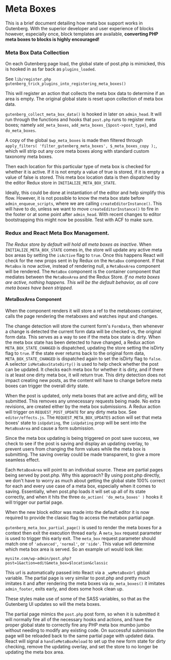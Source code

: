 # Meta Boxes

This is a brief document detailing how meta box support works in Gutenberg. With
the superior developer and user experience of blocks however, especially once,
block templates are available, **converting PHP meta boxes to blocks is highly
encouraged!**

### Meta Box Data Collection

On each Gutenberg page load, the global state of post.php is mimicked, this is
hooked in as far back as `plugins_loaded`.

See `lib/register.php gutenberg_trick_plugins_into_registering_meta_boxes()`

This will register an action that collects the meta box data to determine if an
area is empty. The original global state is reset upon collection of meta box
data.

`gutenberg_collect_meta_box_data()` is hooked in later on `admin_head`. It will
run through the functions and hooks that `post.php` runs to register meta boxes;
namely `add_meta_boxes`, `add_meta_boxes_{$post->post_type}`, and `do_meta_boxes`.

A copy of the global `$wp_meta_boxes` is made then filtered through
`apply_filters( 'filter_gutenberg_meta_boxes', $_meta_boxes_copy );`, which will
strip out any core meta boxes along with standard custom taxonomy meta boxes.

Then each location for this particular type of meta box is checked for whether it
is active. If it is not empty a value of true is stored, if it is empty a value
of false is stored. This meta box location data is then dispatched by the editor
Redux store in `INITIALIZE_META_BOX_STATE`.

Ideally, this could be done at instantiation of the editor and help simplify
this flow. However, it is not possible to know the meta box state before
`admin_enqueue_scripts`, where we are calling `createEditorInstance()`. This will
have to do, unless we want to move `createEditorInstance()` to fire in the footer
or at some point after `admin_head`. With recent changes to editor bootstrapping
this might now be possible. Test with ACF to make sure.

### Redux and React Meta Box Management.

*The Redux store by default will hold all meta boxes as inactive*. When
`INITIALIZE_META_BOX_STATE` comes in, the store will update any active meta box
areas by setting the `isActive` flag to `true`. Once this happens React will
check for the new props sent in by Redux on the `MetaBox` component. If that
`MetaBox` is now active, instead of rendering null, a `MetaBoxArea` component will
be rendered. The `MetaBox` component is the container component that mediates
between the `MetaBoxArea` and the Redux Store. *If no meta boxes are active,
nothing happens. This will be the default behavior, as all core meta boxes have
been stripped.*

#### MetaBoxArea Component

When the component renders it will store a ref to the metaboxes container,
calls the page rendering the metaboxes and watches input and changes.

The change detection will store the current form's `FormData`, then whenever a
change is detected the current form data will be checked vs, the original form
data. This serves as a way to see if the meta box state is dirty. When the
meta box state has been detected to have changed, a Redux action
`META_BOX_STATE_CHANGED` is dispatched, updating the store setting the isDirty
flag to `true`. If the state ever returns back to the original form data,
`META_BOX_STATE_CHANGED` is dispatched again to set the isDirty flag to `false`.
A selector `isMetaBoxStateDirty()` is used to help check whether the post can be
updated. It checks each meta box for whether it is dirty, and if there is at
least one dirty meta box, it will return true. This dirty detection does not
impact creating new posts, as the content will have to change before meta boxes
can trigger the overall dirty state.

When the post is updated, only meta boxes that are active and dirty, will be
submitted. This removes any unnecessary requests being made. No extra revisions,
are created either by the meta box submissions. A Redux action will trigger on
`REQUEST_POST_UPDATE` for any dirty meta box. See `editor/effects.js`. The
`REQUEST_META_BOX_UPDATES` action will set that meta boxes' state to `isUpdating`,
the `isUpdating` prop will be sent into the `MetaBoxArea` and cause a form
submission.

Since the meta box updating is being triggered on post save success, we check to
see if the post is saving and display an updating overlay, to prevent users from
changing the form values while the meta box is submitting. The saving overlay
could be made transparent, to give a more seamless effect.

Each `MetaBoxArea` will point to an individual source. These are partial pages being
served by post.php. Why this approach? By using post.php directly, we don't have
to worry as much about getting the global state 100% correct for each and every
use case of a meta box, especially when it comes to saving. Essentially, when
post.php loads it will set up all of its state correctly, and when it hits the
three `do_action( 'do_meta_boxes' )` hooks it will trigger our partial page.

When the new block editor was made into the default editor it is now required to
provide the classic flag to access the metabox partial page.

`gutenberg_meta_box_partial_page()` is used to render the meta boxes for a context
then exit the execution thread early. A `meta_box` request parameter is used to
trigger this early exit. The `meta_box` request parameter should match one of
`'advanced'`, `'normal'`, or `'side'`. This value will determine which meta box
area is served. So an example url would look like:

`mysite.com/wp-admin/post.php?post=1&action=edit&meta_box=$location&classic`

This url is automatically passed into React via a `_wpMetaBoxUrl` global variable.
The partial page is very similar to post.php and pretty much imitates it and
after rendering the meta boxes via `do_meta_boxes()` it imitates `admin_footer`,
exits early, and does some hook clean up.

These styles make use of some of the SASS variables, so that as the Gutenberg
UI updates so will the meta boxes.

The partial page mimics the `post.php` post form, so when it is submitted it will
normally fire all of the necessary hooks and actions, and have the proper global
state to correctly fire any PHP meta box mumbo jumbo without needing to modify
any existing code. On successful submission the page will be reloaded back to
the same partial page with updated data. React will signal a `handleMetaBoxReload`
to set up the new form state for dirty checking, remove the updating overlay,
and set the store to no longer be updating the meta box area.
